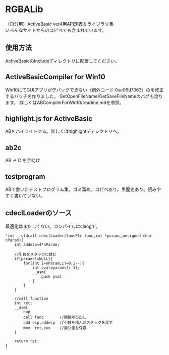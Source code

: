 # RGBALib
（自分用）ActiveBasic ver4用API定義＆ライブラリ集  
いろんなサイトからのコピペでも含まれています。

## 使用方法
ActiveBasicのIncludeディレクトリに配置してください。

## ActiveBasicCompiler for Win10
Win10にてGUIアプリがデバッグできない（例外コード:0xe06d7363）のを修正するパッチを作りました。
GetOpenFileName/GetSaveFileNameのバグも治ります。
詳しくはABCompilerForWin10/readme.mdを参照。

## highlight.js for ActiveBasic
ABをハイライトする。詳しくはhighlightディレクトリへ。

## ab2c
AB -> C を手助け

## testprogram
ABで書いたテストプログラム集。ゴミ溜め。コピペあり。黒歴史あり。読みやすく書いていない。

## cdeclLoaderのソース
最適化はまだしてない。コンパイルはclangで。

	'int __stdcall cdeclLoader(funcPtr func,int *params,unsigned char nParam){
		int addesp=4*nParam;
		
		//引数をスタックに積む
		if(params!=NULL){
			for(int i=nParam;i!=0;i--){
				int pval=params[i-1];
				__asm{
					push pval
				}
			}
		}

		//call function
		int ret;
		__asm{
			nop
			call func		//関数呼び出し
			add esp,addesp	//引数を積んだスタックを戻す
			mov	 ret,eax	//戻り値を保存
		}

		return ret;	
	}
	'
